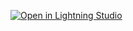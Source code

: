 [![Open in Lightning Studio](https://lightning.ai/images/open_in_studio.png)](https://lightning.ai/studio?repo=https://github.com/mrkrisification/backgemini.git&branch=master)
